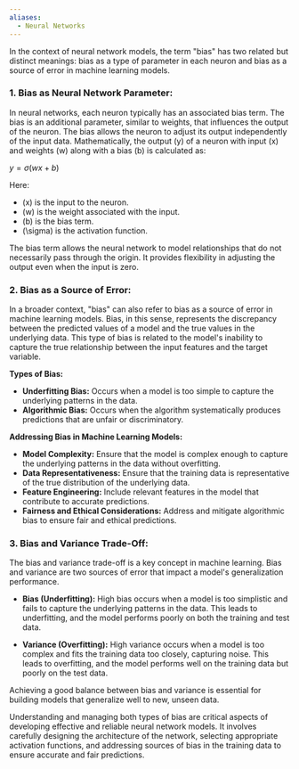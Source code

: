 ```yaml
---
aliases:
  - Neural Networks
---
```

In the context of neural network models, the term "bias" has two related but distinct meanings: bias as a type of parameter in each neuron and bias as a source of error in machine learning models.

### 1. **Bias as Neural Network Parameter:**
In neural networks, each neuron typically has an associated bias term. The bias is an additional parameter, similar to weights, that influences the output of the neuron. The bias allows the neuron to adjust its output independently of the input data. Mathematically, the output \(y\) of a neuron with input \(x\) and weights \(w\) along with a bias \(b\) is calculated as:

$y = \sigma(wx + b)$

Here:
- \(x\) is the input to the neuron.
- \(w\) is the weight associated with the input.
- \(b\) is the bias term.
- \(\sigma\) is the activation function.

The bias term allows the neural network to model relationships that do not necessarily pass through the origin. It provides flexibility in adjusting the output even when the input is zero.

### 2. **Bias as a Source of Error:**
In a broader context, "bias" can also refer to bias as a source of error in machine learning models. Bias, in this sense, represents the discrepancy between the predicted values of a model and the true values in the underlying data. This type of bias is related to the model's inability to capture the true relationship between the input features and the target variable.

**Types of Bias:**
   - **Underfitting Bias:** Occurs when a model is too simple to capture the underlying patterns in the data.
   - **Algorithmic Bias:** Occurs when the algorithm systematically produces predictions that are unfair or discriminatory.

**Addressing Bias in Machine Learning Models:**
   - **Model Complexity:** Ensure that the model is complex enough to capture the underlying patterns in the data without overfitting.
   - **Data Representativeness:** Ensure that the training data is representative of the true distribution of the underlying data.
   - **Feature Engineering:** Include relevant features in the model that contribute to accurate predictions.
   - **Fairness and Ethical Considerations:** Address and mitigate algorithmic bias to ensure fair and ethical predictions.

### 3. **Bias and Variance Trade-Off:**
The bias and variance trade-off is a key concept in machine learning. Bias and variance are two sources of error that impact a model's generalization performance.

- **Bias (Underfitting):** High bias occurs when a model is too simplistic and fails to capture the underlying patterns in the data. This leads to underfitting, and the model performs poorly on both the training and test data.
  
- **Variance (Overfitting):** High variance occurs when a model is too complex and fits the training data too closely, capturing noise. This leads to overfitting, and the model performs well on the training data but poorly on the test data.

Achieving a good balance between bias and variance is essential for building models that generalize well to new, unseen data.

Understanding and managing both types of bias are critical aspects of developing effective and reliable neural network models. It involves carefully designing the architecture of the network, selecting appropriate activation functions, and addressing sources of bias in the training data to ensure accurate and fair predictions.
